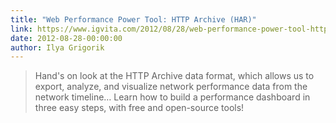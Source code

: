 ```yaml
---
title: "Web Performance Power Tool: HTTP Archive (HAR)"
link: https://www.igvita.com/2012/08/28/web-performance-power-tool-http-archive-har/
date: 2012-08-28-00:00:00
author: Ilya Grigorik
---
```


> Hand's on look at the HTTP Archive data format, which allows us to export, analyze, and visualize network performance data from the network timeline… Learn how to build a performance dashboard in three easy steps, with free and open-source tools!
